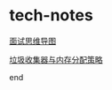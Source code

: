 # tech-notes

[面试思维导图](https://mubu.com/doc/1y01jieoFC) 

[垃圾收集器与内存分配策略](https://www.zybuluo.com/ninjaz/note/1143797) 


end
